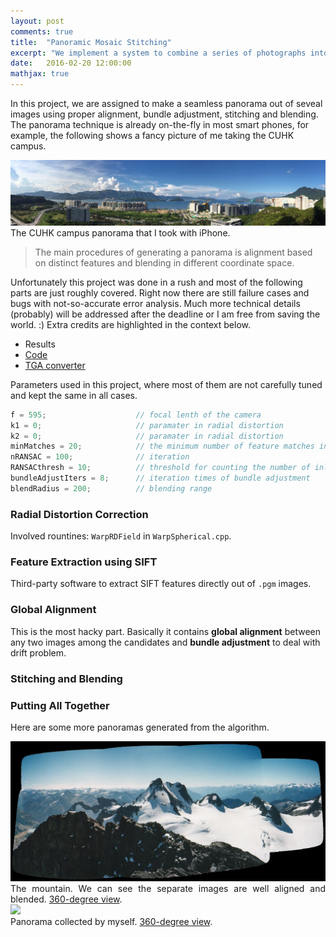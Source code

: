 ```yaml
---
layout: post
comments: true
title:  "Panoramic Mosaic Stitching"
excerpt: "We implement a system to combine a series of photographs into a panorama. The software will automatically align the photographs based on their overlap and relative positions and blend the resultant photos into a single seamless panorama."
date:   2016-02-20 12:00:00
mathjax: true
---
```


In this project, we are assigned to make a seamless panorama out of seveal images using proper alignment, bundle adjustment, stitching and blending. The panorama technique is already on-the-fly in most smart phones, for example, the following shows a fancy picture of me taking the CUHK campus.

<div class="imgcap">
<img src="/assets/pano/cuhkpano.jpg">
<div class="thecap" style="text-align:justify">The CUHK campus panorama that I took with iPhone.</div>
</div>


> The main procedures of generating a panorama is alignment based on distinct features and blending in different coordinate space.

Unfortunately this project was done in a rush and most of the following parts are just roughly covered. Right now there are still failure cases and bugs with not-so-accurate error analysis. Much more technical details (probably) will be addressed after the deadline or I am free from saving the world. :) Extra credits are highlighted in the context below.

* Results
* [Code](https://www.dropbox.com/s/igsxdam7seqxyz6/pano_code.zip?dl=0)
* [TGA converter](https://www.dropbox.com/s/u94zemdckmc9gm2/TotalImageConverter.exe?dl=0)

Parameters used in this project, where most of them are not carefully tuned and kept the same in all cases.

```javascript
f = 595;					// focal lenth of the camera
k1 = 0;						// paramater in radial distortion
k2 = 0;						// paramater in radial distortion
minMatches = 20;			// the minimum number of feature matches in two images
nRANSAC = 100;				// iteration
RANSACthresh = 10;			// threshold for counting the number of inliers
bundleAdjustIters = 8;		// iteration times of bundle adjustment
blendRadius = 200;			// blending range
```

### Radial Distortion Correction
Involved rountines: ```WarpRDField``` in ```WarpSpherical.cpp```.

### Feature Extraction using SIFT
Third-party software to extract SIFT features directly out of ```.pgm``` images.

### Global Alignment
This is the most hacky part. Basically it contains __global alignment__ between any two images among the candidates and __bundle adjustment__ to deal with drift problem.

### Stitching and Blending

### Putting All Together
Here are some more panoramas generated from the algorithm.

<div class="imgcap">
<img src="/assets/pano/results/mountain.png">
<div class="thecap" style="text-align:justify">The mountain. We can see the separate images are well aligned and blended.  <a href="http://hli2020.github.io/assets/pano/pano_view/mountain.html">360-degree view</a>.</div>
</div>

<div class="imgcap">
<img src="/assets/pano/results/home">
<div class="thecap" style="text-align:justify">Panorama collected by myself. <a href="http://hli2020.github.io/assets/pano/pano_view/home.html">360-degree view</a>.</div>
</div>


